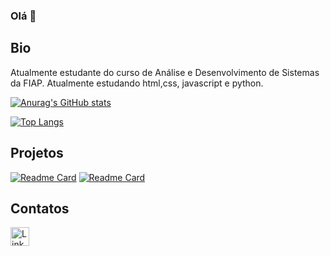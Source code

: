 ### Olá 👋

## Bio

Atualmente estudante do curso de Análise e Desenvolvimento de Sistemas da FIAP. Atualmente estudando html,css, javascript e python.

[![Anurag's GitHub stats](https://github-readme-stats.vercel.app/api?username=larifar&theme=cobalt)](https://github.com/anuraghazra/github-readme-stats)

[![Top Langs](https://github-readme-stats.vercel.app/api/top-langs/?username=larifar&layout=compact)](https://github.com/anuraghazra/github-readme-stats)

## Projetos
[![Readme Card](https://github-readme-stats.vercel.app/api/pin/?username=larifar&repo=larifar.github.io)](https://github.com/larifar/larifar.github.io)
[![Readme Card](https://github-readme-stats.vercel.app/api/pin/?username=larifar&repo=FullstackChallengeCopa)](https://github.com/larifar/FullstackChallengeCopa)

## Contatos
[<img src='https://img.shields.io/badge/LinkedIn-0077B5?style=for-the-badge&logo=linkedin&logoColor=white' alt='Linkedin' height='30'>](https://www.linkedin.com/in/larissa-faria-silva-816692251/)
